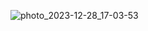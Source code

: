 ![photo_2023-12-28_17-03-53](https://github.com/qune4q/DemoEkzamen/assets/50214016/b16f8352-36ed-441e-8d5e-84c487cd34fa)

